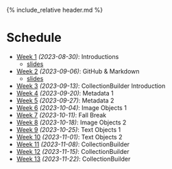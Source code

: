 [witten]: http://kg6ek7cq2b.search.serialssolutions.com/?V=1.0&L=KG6EK7CQ2B&S=JCs&C=TC0000298940&T=marc  "Witten, et al. in IUCAT"
[cb]: https://collectionbuilder.github.io "Collection Builder Home"
[omekanet]: https://omeka.net/ "Omeka hosted service"
[omekaorg]: https://omeka.org/ "Omeka Home"
{% include_relative header.md %}

# Schedule
* [Week 1](week01.md) _(2023-08-30)_: Introductions
	- [slides](https://ella.sice.indiana.edu/~jawalsh/z652_slides/week01.html)
* [Week 2](week02.md) _(2023-09-06)_: GitHub & Markdown 
	- [slides](https://ella.sice.indiana.edu/~jawalsh/z652_slides/week02.html)
* [Week 3](week03.md) _(2023-09-13)_: CollectionBuilder Introduction
* [Week 4](week04.md) _(2023-09-20)_: Metadata 1 <!-- AW -->
	<!--- [slides](https://ella.sice.indiana.edu/~jawalsh/z652_slides/week04.html)-->
* [Week 5](week05.md) _(2023-09-27)_: Metadata 2 <!-- AW -->
	<!--- [slides](https://ella.sice.indiana.edu/~jawalsh/z652_slides/week05.html)-->
* [Week 6](week06.md) _(2023-10-04)_: Image Objects 1
* [Week 7](week07.md) _(2023-10-11)_: Fall Break
* [Week 8](week08.md) _(2023-10-18)_: Image Objects 2
* [Week 9](week09.md) _(2023-10-25)_: Text Objects 1 <!-- AW -->
* [Week 10](week10.md) _(2023-11-01)_: Text Objects 2
* [Week 11](week11.md) _(2023-11-08)_: CollectionBuilder
* [Week 12](week12.md) _(2023-11-15)_: CollectionBuilder
* [Week 13](week13.md) _(2023-11-22)_: CollectionBuilder
<!--	- [slides](https://docs.google.com/presentation/d/1KRezfqcwiGF-El9DrGCmBEJzxrkhSHDwzPGZdHWi87U/edit?usp=sharing) -->
<!--    - [slides](https://docs.google.com/presentation/d/1lZgy5000Hr9wlE0sfyeLTN1k_fmMKrR4RzxOzhROxa0/edit?usp=sharing) -->
<!--
Week 1 (2023-08-25): Introductions
Week 2 (2023-09-01): GitHub & Markdown
Week 3 (2023-09-08): CollectionBuilder Introduction
Week 4 (2023-09-15): Metadata 1 (AW)
Week 5 (2023-09-22): Metadata 2 (AW)
Week 6 (2023-09-29): Image Objects 1
Week 7 (2023-10-06): Image Objects 2
Week 8 (2023-10-13): Fall Break
Week 9 (2023-10-20): Text Objects 1 (AW)
Week 10 (2023-10-27): Text Objects 2
Week 11 (2023-11-03): CollectionBuilder
Week 12 (2023-11-10): CollectionBuilder
Week 13 (2023-11-17): CollectionBuilder
-->
